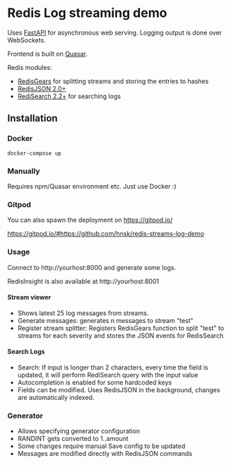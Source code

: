 # Redis Log streaming demo

Uses [FastAPI](https://fastapi.tiangolo.com/) for asynchronous web serving. Logging output is done over WebSockets.

Frontend is built on [Quasar](https://quasar.dev/).

Redis modules:
- [RedisGears](https://oss.redislabs.com/redisgears/) for splitting streams and storing the entries to hashes
- [RedisJSON 2.0+](https://oss.redis.com/redisjson/)
- [RediSearch 2.2+](https://oss.redislabs.com/redisearch/) for searching logs

## Installation

### Docker
```
docker-compose up
```

### Manually
Requires npm/Quasar environment etc. Just use Docker :)

### Gitpod
You can also spawn the deployment on https://gitpod.io/

https://gitpod.io/#https://github.com/hnsk/redis-streams-log-demo


### Usage

Connect to http://yourhost:8000 and generate some logs.

RedisInsight is also available at http://yourhost:8001

#### Stream viewer
- Shows latest 25 log messages from streams.
- Generate messages: generates n messages to stream "test"
- Register stream splitter: Registers RedisGears function to split "test" to streams for each severity and stores the JSON events for RedisSearch

#### Search Logs
- Search: If input is longer than 2 characters, every time the field is updated, it will perform RediSearch query with the input value
- Autocompletion is enabled for some hardcoded keys
- Fields can be modified. Uses RedisJSON in the background, changes are automatically indexed.

### Generator
- Allows specifying generator configuration
- RANDINT gets converted to 1..amount
- Some changes require manual Save config to be updated
- Messages are modified directly with RedisJSON commands
